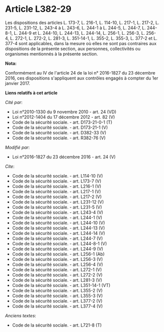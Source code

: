 # Article L382-29

Les dispositions des articles L. 173-7, L. 216-1, L. 114-10, L. 217-1, L. 217-2, L. 231-5, L. 231-12, L. 243-4 à L. 243-6, L.
244-1 à L. 244-5, L. 244-7, L. 244-8-1, L. 244-9 et L. 244-10, L. 244-13, L. 244-14, L. 256-1, L. 256-3, L. 256-4, L. 272-1,
L. 272-2, L. 281-3, L. 351-14-1, L. 355-2, L. 355-3, L. 377-2 et L. 377-4 sont applicables, dans la mesure où elles ne sont
pas contraires aux dispositions de la présente section, aux personnes, collectivités ou organismes mentionnés à la présente
section.

**Nota:**

Conformément au IV de l'article 24 de la loi n° 2016-1827 du 23 décembre 2016, ces dispositions s'appliquent aux contrôles
engagés à compter du 1er janvier 2017.

**Liens relatifs à cet article**

_Cité par_:

  - Loi n°2010-1330 du 9 novembre 2010 - art. 24 (VD)
  - Loi n°2012-1404 du 17 décembre 2012 - art. 82 (V)
  - Code de la sécurité sociale. - art. D173-21-0-1 (T)
  - Code de la sécurité sociale. - art. D173-21-1 (V)
  - Code de la sécurité sociale. - art. D382-33 (V)
  - Code de la sécurité sociale. - art. R382-76 (V)

_Modifié par_:

  - Loi n°2016-1827 du 23 décembre 2016 - art. 24 (V)

_Cite_:

  - Code de la sécurité sociale. - art. L114-10 (V)
  - Code de la sécurité sociale. - art. L173-7 (V)
  - Code de la sécurité sociale. - art. L216-1 (V)
  - Code de la sécurité sociale. - art. L217-1 (V)
  - Code de la sécurité sociale. - art. L217-2 (V)
  - Code de la sécurité sociale. - art. L231-12 (V)
  - Code de la sécurité sociale. - art. L231-5 (V)
  - Code de la sécurité sociale. - art. L243-4 (V)
  - Code de la sécurité sociale. - art. L244-1 (V)
  - Code de la sécurité sociale. - art. L244-10 (V)
  - Code de la sécurité sociale. - art. L244-13 (V)
  - Code de la sécurité sociale. - art. L244-14 (V)
  - Code de la sécurité sociale. - art. L244-7 (V)
  - Code de la sécurité sociale. - art. L244-8-1 (V)
  - Code de la sécurité sociale. - art. L244-9 (V)
  - Code de la sécurité sociale. - art. L256-1 (Ab)
  - Code de la sécurité sociale. - art. L256-3 (V)
  - Code de la sécurité sociale. - art. L256-4 (V)
  - Code de la sécurité sociale. - art. L272-1 (V)
  - Code de la sécurité sociale. - art. L272-2 (V)
  - Code de la sécurité sociale. - art. L281-3 (V)
  - Code de la sécurité sociale. - art. L351-14-1 (VT)
  - Code de la sécurité sociale. - art. L355-2 (V)
  - Code de la sécurité sociale. - art. L355-3 (V)
  - Code de la sécurité sociale. - art. L377-2 (V)
  - Code de la sécurité sociale. - art. L377-4 (V)

_Anciens textes_:

  - Code de la sécurité sociale. - art. L721-8 (T)
